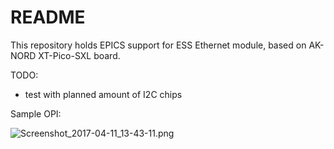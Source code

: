 # README #

This repository holds EPICS support for ESS Ethernet module, based on
AK-NORD XT-Pico-SXL board.

TODO:

* test with planned amount of I2C chips

Sample OPI:

![Screenshot_2017-04-11_13-43-11.png](https://bitbucket.org/repo/rpKLkag/images/606404051-Screenshot_2017-04-11_13-43-11.png)